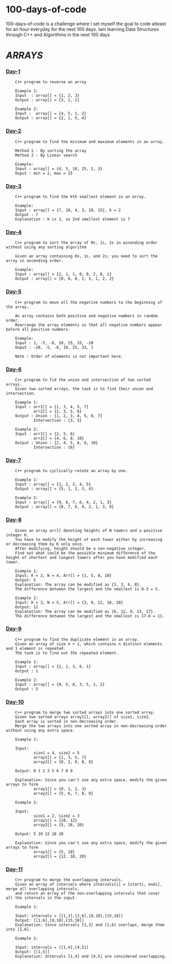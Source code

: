 # 100-days-of-code
100-days-of-code is a challenge where I set myself the goal to code atleast for an hour everyday for the next 100 days.
Iam learning Data Structures through C++ and Algorithms in the next 100 days


# ***ARRAYS***
### [Day-1](https://github.com/vaishnavi-konda/100-days-of-code/tree/main/Day-1)
        C++ program to reverse an array
        
        Example 1:
        Input  : array[] = {1, 2, 3}
        Output : array[] = {3, 2, 1}

        Example 2:
        Input :  array[] = {4, 5, 1, 2}
        Output : array[] = {2, 1, 5, 4}

### [Day-2](https://github.com/vaishnavi-konda/100-days-of-code/tree/main/Day-2) 
        C++ program to find the minimum and maximum elements in an array.
        
        Method 1 - By sorting the array 
        Method 2 - By Linear search

        Example:
        Input : array[] = {4, 5, 10, 25, 2, 3}
        Ouput : min = 2, max = 25
        
### [Day-3](https://github.com/vaishnavi-konda/100-days-of-code/tree/main/Day-3)
        C++ program to find the kth smallest element in an array.

        Example:
        Input : array[] = {7, 10, 4, 3, 20, 15}, k = 2
        Output : 7
        Explanation : k is 2, so 2nd smallest element is 7
        
### [Day-4](https://github.com/vaishnavi-konda/100-days-of-code/tree/main/Day-4)
        C++ program to sort the array of 0s, 1s, 2s in ascending order without using any sorting algorithm

        Given an array containing 0s, 1s, and 2s; you need to sort the array in ascending order.

        Example:
        Input : array[] = {2, 1, 1, 0, 0, 2, 0, 1}
        Output : array[] = {0, 0, 0, 1, 1, 1, 2, 2}

### [Day-5](https://github.com/vaishnavi-konda/100-days-of-code/tree/main/Day-5)
        C++ program to move all the negative numbers to the beginning of the array.

        An array contains both positive and negative numbers in random order.
        Rearrange the array elements so that all negative numbers appear before all positive numbers.

        Example:
        Input : 1, -5, -6, 10, 25, 33, -20
        Ouput : -20, -5, -6, 10, 25, 33, 1

        Note : Order of elements is not important here. 

### [Day-6](https://github.com/vaishnavi-konda/100-days-of-code/tree/main/Day-6)
        C++ program to fid the union and intersection of two sorted arrays.
        Given two sorted arrays, the task is to find their union and intersection.

        Example 1:
        Input : arr1[] = {1, 3, 4, 5, 7}
                arr2[] = {2, 3, 5, 6} 
        Output : Union : {1, 2, 3, 4, 5, 6, 7} 
                Intersection : {3, 5}
                
        Example 2:
        Input : arr1[] = {2, 5, 6}
                arr2[] = {4, 6, 8, 10} 
        Output : Union : {2, 4, 5, 6, 8, 10} 
                Intersection : {6}

### [Day-7](https://github.com/vaishnavi-konda/100-days-of-code/tree/main/Day-7)
        C++ program to cyclically rotate an array by one.

        Example 1:
        Input : array[] = {1, 2, 3, 4, 5}
        Output : array[] = {5, 1, 2, 3, 4}

        Example 2:
        Input : array[] = {9, 8, 7, 6, 4, 2, 1, 3}
        Output : array[] = {8, 7, 6, 4, 2, 1, 3, 9}

### [Day-8](https://github.com/vaishnavi-konda/100-days-of-code/tree/main/Day-8)
        Given an array arr[] denoting heights of N towers and a positive integer K.
        You have to modify the height of each tower either by increasing or decreasing them by K only once.
        After modifying, height should be a non-negative integer. 
        Find out what could be the possible minimum difference of the height of shortest and longest towers after you have modified each tower.

        Example 1:
        Input: K = 2, N = 4, Arr[] = {1, 5, 8, 10}
        Output: 5
        Explanation: The array can be modified as {3, 3, 6, 8}.
        The difference between the largest and the smallest is 8-3 = 5.

        Example 2:
        Input: K = 3, N = 5, Arr[] = {3, 9, 12, 16, 20}
        Output: 11
        Explanation: The array can be modified as {6, 12, 9, 13, 17}.
        The difference between the largest and the smallest is 17-6 = 11.

### [Day-9](https://github.com/vaishnavi-konda/100-days-of-code/tree/main/Day-9)
        C++ program to find the duplicate element in an array.
        Given an array of size n + 1, which contains n distinct elements and 1 element is repeated.
        The task is to find out the repeated element.

        Example 1:
        Input : array[] = {2, 1, 3, 6, 1}
        Output : 1

        Example 2:
        Input : array[] = {9, 5, 8, 3, 5, 1, 2}
        Output : 5

### [Day-10](https://github.com/vaishnavi-konda/100-days-of-code/tree/main/Day-10)
        C++ program to merge two sorted arrays into one sorted array.
        Given two sorted arrays array1[], array2[] of size1, size2.
        Each array is sorted in non-decreasing order.
        Merge the two arrays into one sorted array in non-decreasing order without using any extra space.

        Example 1:

        Input:
                size1 = 4, size2 = 5
                array1[] = {1, 3, 5, 7}
                array2[] = {0, 2, 6, 8, 9}

        Output: 0 1 2 3 5 6 7 8 9

        Explanation: Since you can't use any extra space, modify the given arrays to form 
                array1[] = {0, 1, 2, 3}
                array2[] = {5, 6, 7, 8, 9}

        Example 2:

        Input:
                size1 = 2, size2 = 3
                array1[] = {10, 12}
                array2[] = {5, 18, 20}

        Output: 5 10 12 18 20

        Explanation: Since you can't use any extra space, modify the given arrays to form 
                array1[] = {5, 10}
                array2[] = {12, 18, 20}

### [Day-11](https://github.com/vaishnavi-konda/100-days-of-code/tree/main/Day-11)
        C++ program to merge the overlapping intervals.
        Given an array of intervals where intervals[i] = [starti, endi], merge all overlapping intervals,
        and return an array of the non-overlapping intervals that cover all the intervals in the input.

        Example 1:

        Input: intervals = [[1,3],[2,6],[8,10],[15,18]]
        Output: [[1,6],[8,10],[15,18]]
        Explanation: Since intervals [1,3] and [2,6] overlaps, merge them into [1,6].

        Example 2:

        Input: intervals = [[1,4],[4,5]]
        Output: [[1,5]]
        Explanation: Intervals [1,4] and [4,5] are considered overlapping.
